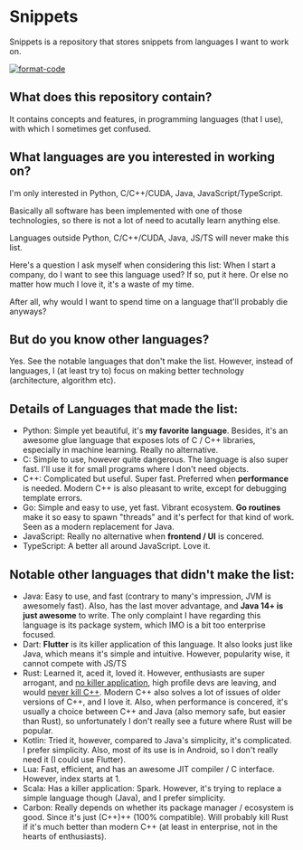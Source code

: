 # Snippets

Snippets is a repository that stores snippets from languages I want to work on.

[![format-code](https://github.com/rentruewang/quirks/actions/workflows/format.yaml/badge.svg)](https://github.com/rentruewang/quirks/actions/workflows/format.yaml)

## What does this repository contain?

It contains concepts and features, in programming languages (that I use), with which I sometimes get confused.

## What languages are you interested in working on?

I'm only interested in Python, C/C++/CUDA, Java, JavaScript/TypeScript.

Basically all software has been implemented with one of those technologies, so there is not a lot of need to acutally learn anything else.

Languages outside Python, C/C++/CUDA, Java, JS/TS will never make this list.

Here's a question I ask myself when considering this list: When I start a company, do I want to see this language used? If so, put it here. Or else no matter how much I love it, it's a waste of my time.

After all, why would I want to spend time on a language that'll probably die anyways?

## But do you know other languages?

Yes. See the notable languages that don't make the list. However, instead of languages, I (at least try to) focus on making better technology (architecture, algorithm etc).

## Details of Languages that made the list:

- Python: Simple yet beautiful, it's **my favorite language**. Besides, it's an awesome glue language that exposes lots of C / C++ libraries, especially in machine learning. Really no alternative.
- C: Simple to use, however quite dangerous. The language is also super fast. I'll use it for small programs where I don't need objects.
- C++: Complicated but useful. Super fast. Preferred when **performance** is needed. Modern C++ is also pleasant to write, except for debugging template errors.
- Go: Simple and easy to use, yet fast. Vibrant ecosystem. **Go routines** make it so easy to spawn "threads" and it's perfect for that kind of work. Seen as a modern replacement for Java.
- JavaScript: Really no alternative when **frontend / UI** is concered.
- TypeScript: A better all around JavaScript. Love it.

## Notable other languages that didn't make the list:

- Java: Easy to use, and fast (contrary to many's impression, JVM is awesomely fast). Also, has the last mover advantage, and **Java 14+ is just awesome** to write. The only complaint I have regarding this language is its package system, which IMO is a bit too enterprise focused.
- Dart: **Flutter** is its killer application of this language. It also looks just like Java, which means it's simple and intuitive. However, popularity wise, it cannot compete with JS/TS
- Rust: Learned it, aced it, loved it. However, enthusiasts are super arrogant, and [no killer application](https://www.reddit.com/r/programmingcirclejerk/comments/hdqdjd/rust_is_the_wrong_solution_for_almost_everything/), high profile devs are leaving, and would [never kill C++](https://www.quora.com/Will-Rust-replace-C++). Modern C++ also solves a lot of issues of older versions of C++, and I love it. Also, when performance is concered, it's usually a choice between C++ and Java (also memory safe, but easier than Rust), so unfortunately I don't really see a future where Rust will be popular.
- Kotlin: Tried it, however, compared to Java's simplicity, it's complicated. I prefer simplicity. Also, most of its use is in Android, so I don't really need it (I could use Flutter).
- Lua: Fast, efficient, and has an awesome JIT compiler / C interface. However, index starts at 1.
- Scala: Has a killer application: Spark. However, it's trying to replace a simple language though (Java), and I prefer simplicity.
- Carbon: Really depends on whether its package manager / ecosystem is good. Since it's just (C++)++ (100% compatible). Will probably kill Rust if it's much better than modern C++ (at least in enterprise, not in the hearts of enthusiasts).
